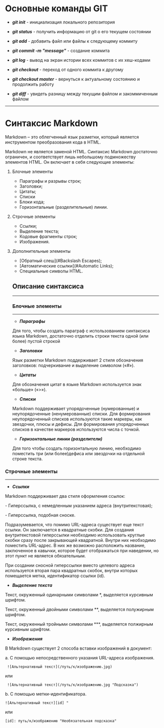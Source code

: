 # Основные команды GIT #

* ***git init*** - инициализация локального репозитория

* ***git status*** - получить информацию от git о его текущем состоянии

* ***git add*** - добавить файл или файлы к следующему коммиту

* ***git commit -m "message"*** - создание коммита

* ***git log*** - вывод на экран истории всех коммитов с их хеш-кодами

* ***git checkout*** - переход от одного коммита к другому

* ***git checkout master*** - вернуться к актуальному состоянию и продолжить работу

* ***git diff*** - увидеть разницу между текущим файлом и закоммиченным файлом

*****

# Синтаксис Markdown #

 Markdown – это облегченный язык разметки, который является инструментом преобразования кода в HTML.

 Markdown не является заменой HTML. Синтаксис Markdown достаточно ограничен, и соответствует лишь небольшому подмножеству элементов HTML. Он включает в себя следующие элементы:

1. Блочные элементы

    * Параграфы и разрывы строк;
    * Заголовки;
    * Цитаты;
    * Списки
    * Блоки кода;
    * Горизонтальные (разделительные) линии.

2. Строчные элементы
    * Ссылки;
    * Выделение текста;
    * Кодовые фрагменты строк;
    * Изображения.

3. Дополнительные элементы
    * [Обратный слеш](#Backslash Escapes);
    * [Автоматические ссылки](#Automatic Links);
    * Специальные символы HTML.

    ## Описание синтаксиса ##
    ***
    ### Блочные элементы ###
    ***
    * ***Параграфы***

    Для того, чтобы создать параграф с использованием синтаксиса языка Markdown, достаточно отделить строки текста одной (или более) пустой строкой

    * ***Заголовки***

    Язык разметки Markdown поддерживает 2 стиля обозначения заголовков: подчеркивание и выделение символом («#»).

    * ***Цитаты***

    Для обозначения цитат в языке Markdown используется знак «больше» («>»).

    * ***Списки***

    Markdown поддерживает упорядоченные (нумерованные) и неупорядоченные (ненумерованные) списки. Для формирования неупорядоченный списков используются такие маркеры, как звездочки, плюсы и дефисы. Для формирования упорядоченных списков в качестве маркеров используются числа с точкой.

    * ***Горизонтальные линии (разделители)***

    Для того чтобы создать горизонтальную линию, необходимо поместить три (или более)дефиса или звездочки на отдельной строке текста.

### Строчные элементы ###
***
* ***Ссылки***

Markdown поддерживает два стиля оформления ссылок:

\-  Гиперссылка, с немедленным указанием адреса (внутритекстовая);

\- Гиперссылка, подобная сноске.

Подразумевается, что помимо URL-адреса существует еще текст ссылки. Он заключается в квадратные скобки. Для создания внутритекстовой гиперссылки необходимо использовать круглые скобки сразу после закрывающей квадратной. Внутри них необходимо поместить URL-адрес. В них же возможно расположить название, заключенное в кавычки, которое будет отображаться при наведении, но этот пункт не является обязательным.

При создании сносной гиперссылки вместо целевого адреса используется вторая пара квадратных скобок, внутри которых помещается метка, идентификатор ссылки (id).

* ***Выделение текста***

Текст, окруженный одинарными символами *, выделяется курсивным шрифтом. 

Текст, окруженный двойными символами **, выделяется полужирным шрифтом.

Текст, окруженный тройными символами ***, выделяется полжирным курсивным шрифтом.

* ***Изображения***

В Markdown существует 2 способа вставки изображений в документ:

a. С помощью непосредственного указания URL-адреса изображения. 

     ![Альтернативный текст](/путь/к/изображению.jpg) 

 или

     ![Альтернативный текст](/путь/к/изображению.jpg "Подсказка")

b. С помощью метки-идентификатора.

    ![Альтернативный текст][id] "
    
или

    [id]: путь/к/изображению "Необязательная подсказка"
